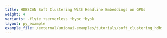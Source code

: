 ```yaml
---
title: HDBSCAN Soft Clustering With Headline Embeddings on GPUs
weight: 4
variants: -flyte +serverless +byoc +byok
layout: py_example
example_file: /external/unionai-examples/tutorials/soft_clustering_hdbscan/soft_clustering_hdbscan.py
---
```

